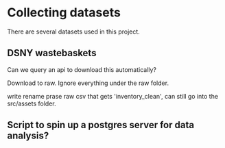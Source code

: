 
# Collecting datasets

There are several datasets used in this project.


## DSNY wastebaskets

Can we query an api to download this automatically?

Download to raw. Ignore everything under the raw folder.

write rename prase raw csv that gets 'inventory_clean', can still go into the src/assets folder.


## Script to spin up a postgres server for data analysis?

```
  
```


